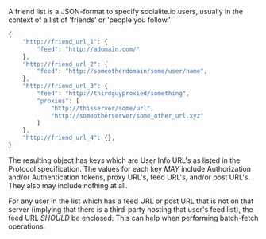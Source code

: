 A friend list is a JSON-format to specify socialite.io users, usually in the context of a list of 'friends' or 'people you follow.'

```js
{
	"http://friend_url_1": {
		"feed": "http://adomain.com/"
	},
	"http://friend_url_2": {
		"feed": "http://someotherdomain/some/user/name",
	},
	"http://friend_url_3": {
		"feed": "http://thirdguyproxied/something",
		"proxies": [
			"http://thisserver/some/url",
			"http://someotherserver/some_other_url.xyz"
		]
	},
	"http://friend_url_4": {},
}
```

The resulting object has keys which are User Info URL's as listed in the Protocol specification. The values for each key *MAY* include Authorization and/or Authentication tokens, proxy URL's, feed URL's, and/or post URL's. They also may include nothing at all.

For any user in the list which has a feed URL or post URL that is not on that server (implying that there is a third-party hosting that user's feed list), the feed URL *SHOULD* be enclosed. This can help when performing batch-fetch operations.

